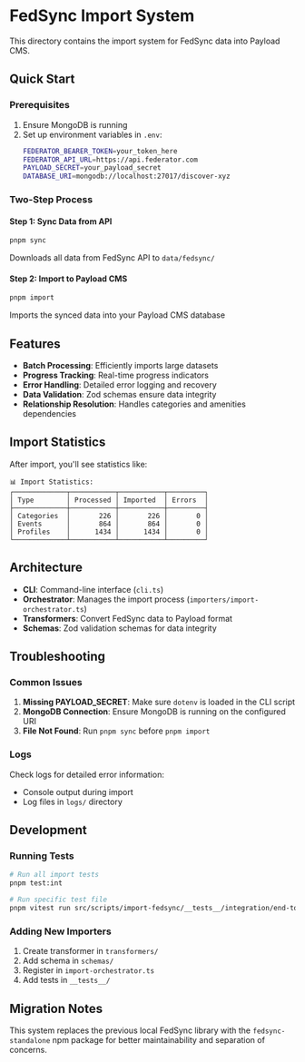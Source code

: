 # FedSync Import System

This directory contains the import system for FedSync data into Payload CMS.

## Quick Start

### Prerequisites
1. Ensure MongoDB is running
2. Set up environment variables in `.env`:
   ```bash
   FEDERATOR_BEARER_TOKEN=your_token_here
   FEDERATOR_API_URL=https://api.federator.com
   PAYLOAD_SECRET=your_payload_secret
   DATABASE_URI=mongodb://localhost:27017/discover-xyz
   ```

### Two-Step Process

#### Step 1: Sync Data from API
```bash
pnpm sync
```
Downloads all data from FedSync API to `data/fedsync/`

#### Step 2: Import to Payload CMS
```bash
pnpm import
```
Imports the synced data into your Payload CMS database

## Features

- **Batch Processing**: Efficiently imports large datasets
- **Progress Tracking**: Real-time progress indicators
- **Error Handling**: Detailed error logging and recovery
- **Data Validation**: Zod schemas ensure data integrity
- **Relationship Resolution**: Handles categories and amenities dependencies

## Import Statistics

After import, you'll see statistics like:
```
📊 Import Statistics:
┌─────────────┬───────────┬───────────┬─────────┐
│ Type        │ Processed │ Imported  │ Errors  │
├─────────────┼───────────┼───────────┼─────────┤
│ Categories  │       226 │       226 │       0 │
│ Events      │       864 │       864 │       0 │
│ Profiles    │      1434 │      1434 │       0 │
└─────────────┴───────────┴───────────┴─────────┘
```

## Architecture

- **CLI**: Command-line interface (`cli.ts`)
- **Orchestrator**: Manages the import process (`importers/import-orchestrator.ts`)
- **Transformers**: Convert FedSync data to Payload format
- **Schemas**: Zod validation schemas for data integrity

## Troubleshooting

### Common Issues

1. **Missing PAYLOAD_SECRET**: Make sure `dotenv` is loaded in the CLI script
2. **MongoDB Connection**: Ensure MongoDB is running on the configured URI
3. **File Not Found**: Run `pnpm sync` before `pnpm import`

### Logs

Check logs for detailed error information:
- Console output during import
- Log files in `logs/` directory

## Development

### Running Tests
```bash
# Run all import tests
pnpm test:int

# Run specific test file
pnpm vitest run src/scripts/import-fedsync/__tests__/integration/end-to-end.test.ts
```

### Adding New Importers

1. Create transformer in `transformers/`
2. Add schema in `schemas/`
3. Register in `import-orchestrator.ts`
4. Add tests in `__tests__/`

## Migration Notes

This system replaces the previous local FedSync library with the `fedsync-standalone` npm package for better maintainability and separation of concerns.